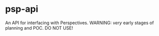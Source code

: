 # psp-api
An API for interfacing with Perspectives. WARNING: *very* early stages of planning and POC. DO NOT USE!
